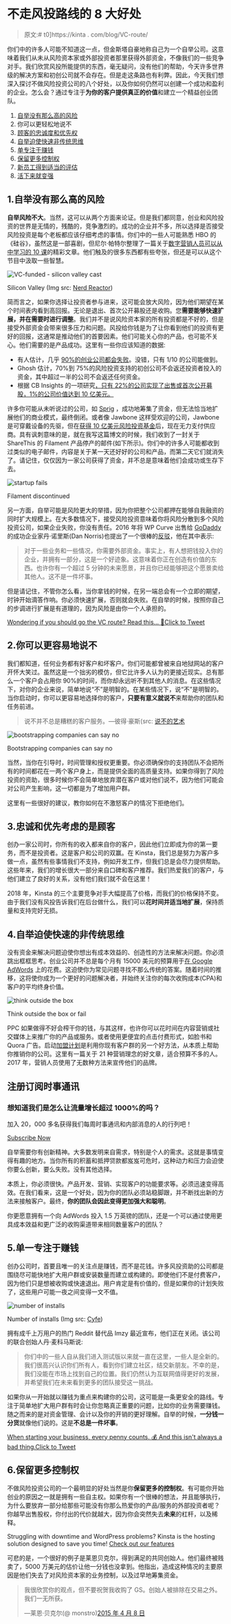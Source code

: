 # 不走风投路线的 8 大好处

> 原文:# t0]https://kinta . com/blog/VC-route/

你们中的许多人可能不知道这一点，但金斯塔自豪地称自己为一个自举公司。这意味着我们从未从风险资本家或外部投资者那里获得外部资金，不像我们的一些竞争对手。我们欣赏风投所能提供的东西，毫无疑问，没有他们的帮助，今天许多世界级的解决方案和初创公司就不会存在。但是走这条路也有利弊。因此，今天我们想深入探讨不做风险投资公司的八个好处，以及你如何仍然可以创建一个成功和盈利的企业。怎么会？通过专注于**为你的客户提供真正的价值**和建立一个精益创业团队。

1.  [自举没有那么高的风险](#bootstrapping-less-risky)
2.  你可以更轻松地说不
3.  [顾客的忠诚度和优先权](#priority-to-customers)
4.  [自举迫使快速非传统思维](#forces-unconventional-thinking)
5.  [单专注于赚钱](#focus-on-making-money)
6.  [保留更多控制权](#retain-control)
7.  [新员工得到适当的评估](#hires-evaluated)
8.  [活下来就变强](#stronger)

## 1.自举没有那么高的风险

**自举风险不大**。当然，这可以从两个方面来论证。但是我们都同意，创业和风险投资的世界是无情的，残酷的，竞争激烈的。成功的企业并不多，所以选择是否接受风险投资是每个老板都应该仔细考虑的事情。你们中的一些人可能熟悉 HBO 的《硅谷》，虽然这是一部喜剧，但尼尔·帕特尔整理了一篇关于[数字营销人员可以从中学习的 10 课](https://www.quicksprout.com/2017/05/24/10-lessons-digital-marketers-can-learn-from-hbos-silicon-valley/)的精彩文章。他们触及的很多东西都有些夸张，但还是可以从这个节目中汲取一些智慧。

![VC-funded - silicon valley cast](img/9bd7f4024432119df0d3bc5428cf96c2.png)

Silicon Valley (Img src: [Nerd Reactor](http://nerdreactor.com/2015/04/06/cast-of-silicon-valley-read-fan-mail/))



简而言之，如果你选择让投资者参与进来，这可能会放大风险，因为他们期望在某个时间表内看到高回报。无论是退出、首次公开募股还是收购。您**需要能够快速扩展，并在需要时进行调整**。我们并不是说风险资本家的所有投资都是不好的，但是接受外部资金会带来很多压力和问题。风投给你钱是为了让你看到他们的投资有更好的回报，这通常是推动他们的首要因素。他们可能关心你的产品，也可能不关心。他们需要的是产品成功。这里有一些你应该知道的数据:

*   有人估计，几乎 [90%的创业公司都会失败](https://www.forbes.com/sites/neilpatel/2015/01/16/90-of-startups-will-fail-heres-what-you-need-to-know-about-the-10/#379e319f6679)。没错，只有 1/10 的公司能做到。
*   Ghosh 估计，70%到 75%的风险投资支持的初创公司不会返还投资者投入的资金，其中超过一半的公司不会返还任何资金。
*   根据 CB Insights 的一项研究[，只有 22%的公司实现了出售或首次公开募股，1%的公司价值达到 10 亿美元。](https://www.cbinsights.com/blog/venture-capital-funnel-2/)

许多你可能从未听说过的公司，如 [Sprig](http://www.pymnts.com/whats-hot-2/2017/sprig-couldnt-cut-it-in-food-delivery-space/) ，成功地筹集了资金，但无法恰当地扩展他们的商业模式，最终倒闭。或者像 Jawbone 这样受欢迎的公司，Jawbone 是可穿戴设备的先驱，但在[获得 10 亿美元风险投资基金](http://www.businessinsider.com/startups-that-raised-148-billion-have-shut-down-or-may-soon-2017-7/#jawbone1997-july-2017-7)后，现在无力支付供应商。具有讽刺意味的是，就在我写这篇博文的时候，我们收到了一封关于 ShareThis 的 Filament 产品停产的邮件(如下所示)。你们中的许多人可能都收到过类似的电子邮件，内容是关于某一天还好好的公司和产品，而第二天它们就消失了。请记住，仅仅因为一家公司获得了资金，并不总是意味着他们会成功或生存下去。

![startup fails](img/f03245f8092f82a998aff8f43a5cda43.png)

Filament discontinued



另一方面，自举可能是风险更大的举措，因为你把整个公司都押在能够自我融资的同时扩大规模上。在大多数情况下，接受风险投资意味着你将风险分散到多个风险投资公司，如果企业失败，你没有责任。2016 年将 WP Curve 出售给 [GoDaddy](https://kinsta.com/godaddy-alternative/) 的成功企业家丹·诺里斯(Dan Norris)也提出了一个很棒的[反驳](https://medium.com/@thedannorris/investors-are-not-evil-2b91f1533bf9)，他在其中表示:









> 对于一些业务和一些情况，你需要外部资金。事实上，有人想把钱投入你的企业，并拥有一部分，这是一个好迹象。这意味着你正在创造有价值的东西。也许你有一个超过 5 分钟的未来愿景，并且你已经能够把这个愿景卖给其他人。这不是一件坏事。

但是请记住，不管你怎么看，当你拿钱的时候，在另一端总会有一个立即的期望，时钟开始滴答作响。你必须快速扩展，否则就会失败。在自举的时候，按照你自己的步调进行扩展是有道理的，因为风险是由你一个人承担的。

[Wondering if you should go the VC route? Read this... 👀Click to Tweet](https://twitter.com/intent/tweet?url=https%3A%2F%2Fkinsta.com%2Fblog%2Fvc-route%2F&via=kinsta&text=Wondering+if+you+should+go+the+VC+route%3F+Read+this...+%F0%9F%91%80)

## 2.你可以更容易地说不

我们都知道，任何业务都有好客户和坏客户。你们可能都曾被来自地狱网站的客户开怀大笑过。虽然这是一个拙劣的模仿，但它比许多人认为的更接近现实。总有那么一个客户会占用你 90%的时间，而你却永远听不到其他人的消息。在这些情况下，对你的企业来说，简单地说“不”是明智的。在某些情况下，说“不”是明智的。当你启动时，你可以更容易地选择你的客户，**只要有意义就说不**来帮助你的团队和任务前进。

> 说不并不总是糟糕的客户服务。—彼得·豪斯(src: [说不的艺术](https://fstoppers.com/business/art-saying-no-and-keeping-client-happy-38987)

![bootstrapping companies can say no](img/e2a5c5eca81a0d25749950f6c15f58bc.png)

Bootstrapping companies can say no



当然，当你在引导时，时间管理和授权更重要。你必须确保你的支持团队不会把所有的时间都花在一两个客户身上，而是提供全面的高质量支持。如果你得到了风险投资的资助，很多时候你不会简单地放弃潜在客户或对他们说不，因为他们可能会对公司产生影响，这一切都是为了增加用户群。

这里有一些很好的建议，教你如何在不激怒客户的情况下拒绝他们。

## 3.忠诚和优先考虑的是顾客

创办一家公司时，你所有的收入都来自你的客户，因此他们立即成为你的第一要务，而不是投资者。这是客户和公司的双赢。在 Kinsta，我们总是努力为客户多做一点，虽然有些事情我们不支持，例如开发工作，但我们总是会尽力提供帮助。这些年来，我们的增长很大一部分来自口碑和客户推荐。我们热爱我们的客户，与他们建立了良好的关系，没有他们我们就不会在这里！

2018 年，Kinsta 的三个主要竞争对手大幅提高了价格，而我们的价格保持不变。由于我们没有风投告诉我们在后台做什么，我们可以**花时间并适当地扩展**，保持质量和支持完好无损。

## 4.自举迫使快速的非传统思维

没有资金来解决问题迫使你想出有成本效益的、创造性的方法来解决问题。你必须跳出框框思考。创业公司并不总是每个月有 15000 美元的预算用于[在 Google AdWords](https://kinsta.com/blog/how-to-use-google-adwords/) 上的花费。这迫使你为常见问题寻找不那么传统的答案。随着时间的推移，这将使你成为一个更好的问题解决者，并始终关注你的每次收购成本(CPA)和客户的平均终身价值。

![think outside the box](img/3aa8653bb705e25ccfab3124d09a15f3.png)

Think outside the box or fail



PPC 如果做得不好会榨干你的钱，与其这样，也许你可以花时间在内容营销或社交媒体上来推广你的产品或服务。或者使用更便宜的点击付费形式，如脸书和 Quora 广告。启动[加盟计划](https://kinsta.com/affiliates/)是利用你现有客户群的另一个好方法，从本质上帮助你推销你的公司。这里有一篇关于 21 种营销理念的好文章，适合预算不多的人。2017 年，营销人员使用了无数种方法来宣传他们的品牌。

 ## 注册订阅时事通讯



### 想知道我们是怎么让流量增长超过 1000%的吗？

加入 20，000 多名获得我们每周时事通讯和内部消息的人的行列吧！

[Subscribe Now](#newsletter)

自举需要你有创新精神。大多数发明来自需求，特别是个人的需求。这就是事情变得有趣的地方。当你所有的积蓄和抵押贷款都岌岌可危时，这种动力和压力会迫使你要么创新，要么失败。没有其他选择。

本质上，你必须很快。产品开发、营销、实现客户的功能要求等。必须迅速变得高效。在我们看来，这是一个好处，因为你的团队必须站稳脚跟，并不断找出新的方法来接触客户。最终，**你的团队会因此变得更加强大和聪明**。

你更愿意拥有一个向 AdWords 投入 1.5 万英镑的团队，还是一个可以通过使用更具成本效益和更广泛的收购渠道带来相同数量客户的团队？

## 5.单一专注于赚钱

创办公司时，首要且唯一的关注点是赚钱，而不是花钱。许多风投资助的公司都是围绕尽可能快地扩大用户群或安装数量而建立或构建的。即使他们不是付费客户，因为他们只是想被收购或快速退出。用户肯定是有价值的，但是如果你的计划失败了，这些用户可能一夜之间变得一文不值。

![number of installs](img/f0191df8fdd378091a3ae3992c82c9bb.png)

Number of installs (Img src: [Cyfe](http://www.cyfe.com/blog/hbo-silicon-valley-dashboard/))



拥有成千上万用户的热门 Reddit 替代品 Imzy 最近宣布，他们正在关闭。该公司的联合创始人丹·麦科马斯说:

> 你们中的一些人自从我们进入测试版以来就一直在这里，一些人是全新的。我们很高兴认识你们所有人，看到你们建立社区，结交新朋友。不幸的是，我们没能在市场上找到自己的位置。我们仍然认为互联网值得更好的发展，并希望我们在未来看到更多的团队接受这一挑战。

如果你从一开始就以赚钱为重点来构建你的公司，这可能是一条更安全的路线。专注于简单地扩大用户群有时会让你忽略真正重要的问题，比如你的业务需要赚钱。随之而来的是对资金管理、会计以及你的开销的更好理解。自举的时候，**一分钱一分货**就像他们说的。这是**不总是一件坏事**。

[When starting your business, every penny counts. 💰 And this isn't always a bad thing.Click to Tweet](https://twitter.com/intent/tweet?url=https%3A%2F%2Fkinsta.com%2Fblog%2Fvc-route%2F&via=kinsta&text=When+starting+your+business%2C+every+penny+counts.+%F0%9F%92%B0+And+this+isn%27t+always+a+bad+thing.)

## 6.保留更多控制权

不做风险投资公司的一个最明显的好处当然是你**保留更多的控制权**。有可能你开始创业的原因之一就是拥有一些自主权。如果你有一个很棒的想法，并且能够执行，为什么要放弃一部分给那些可能没有你那么热爱你的产品/服务的外部投资者呢？你越早出售股权，你付出的代价就越大，因为你会突然失去**未来**的杠杆，以及稀释。

Struggling with downtime and WordPress problems? Kinsta is the hosting solution designed to save you time! [Check out our features](https://kinsta.com/features/)

可悲的是，一个很好的例子是莱恩贝克尔，得到满足的共同创始人。他们最终被贱卖了，5000 万美元的估价让他一分钱也没拿到。他指出，造成这种情况的主要原因是他们失去了对风险资本家的业务控制，以及过早地筹集资金。

> 我很欣赏你的观点，但不要祝贺我收购了 GS。创始人被排除在交易之外。我们一无所获。
> 
> —莱恩·贝克尔(@ monstro)[2015 年 4 月 8 日](https://twitter.com/monstro/status/585797211679657984?ref_src=twsrc%5Etfw)